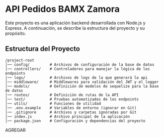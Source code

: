 # API Pedidos BAMX Zamora

Este proyecto es una aplicación backend desarrollada con Node.js y Express. A continuación, se describe la estructura del proyecto y su propósito.

## Estructura del Proyecto

```
/project-root
│── config/         # Archivos de configuración de la base de datos
│── controllers/    # Controladores para manejar la lógica de los endpoints
│── logs/           # Archivos de logs de la que generará la api
│── middleware/     # Middlewares para validación del JWT y el logger
│── models/         # Definición de modelos de sequelize para la base de datos
│── routes/         # Definición de rutas de la API
│── test/           # Pruebas automatizadas de los endpoints
│── utils/          # Funciones de utilidad
│── .env.example    # Variables de entorno (ignorar en Git)
│── .gitignore      # Archivos y carpetas ignoradas por Git
│── index.js        # Archivo principal de la aplicación
│── package.json    # Configuración y dependencias del proyecto
```
AGREGAR 